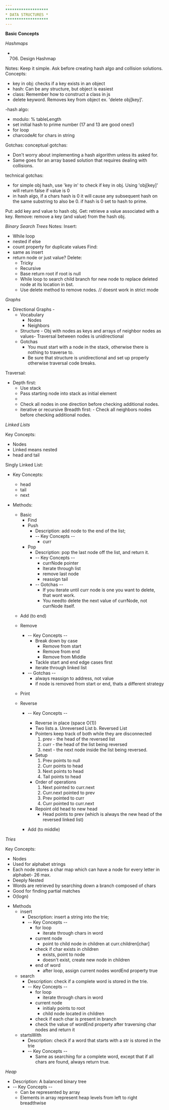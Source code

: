 ```yaml
---
*******************
* DATA STRUCTURES *
*******************
---
```


**Basic Concepts**

_Hashmaps_

- 706. Design Hashmap

Notes: Keep it simple. Ask before creating hash algo and collision solutions.
Concepts:

- key in obj: checks if a key exists in an object
- hash: Can be any structure, but object is easiest
- class: Remember how to construct a class in js
- delete keyword. Removes key from object ex. 'delete obj[key]'.

-hash algo:

- modulo: % tableLength
- set initial hash to prime number (17 and 13 are good ones!)
- for loop
- charcodeAt for chars in string

Gotchas:
conceptual gotchas:

- Don't worry about implementing a hash algorithm unless its asked for.
- Same goes for an array based solution that requires dealing with collisions.

technical gotchas:

- for simple obj hash, use 'key in' to check if key in obj. Using 'obj[key]' will return false if value is 0
- in hash algo, if a chars hash is 0 it will cause any subsequent hash on the same substring to also be 0. if hash is 0 set to hash to prime.

Put: add key and value to hash obj.
Get: retrieve a value associated with a key.
Remove: remove a key (and value) from the hash obj.

_Binary Search Trees_
Notes:
Insert:

- While loop
- nested if else
- count property for duplicate values
  Find:
- same as insert
- return node or just value?
  Delete:
  - Tricky
  - Recursive
  - Base return root if root is null
  - While loop to search child branch for new node to replace deleted node at its location in bst.
  - Use delete method to remove nodes. // doesnt work in strict mode

_Graphs_

- Directional Graphs -
  - Vocabulary
    - Nodes
    - Neighbors
  - Structure - Obj with nodes as keys and arrays of neighbor nodes as values- Traversal between nodes is unidirectional
  * Gotchas
    - You must start with a node in the stack, otherwise there is nothing to traverse to.
    - Be sure that structure is unidirectional and set up properly otherwise traversal code breaks.

Traversal:

- Depth first:
  - Use stack
  - Pass starting node into stack as initial element
  -
  - Check all nodes in one direction before checking additional nodes.
  - iterative or recursive
    Breadth first: - Check all neighbors nodes before checking additional nodes.

_Linked Lists_

Key Concepts:

- Nodes
- Linked means nested
- head and tail

Singly Linked List:

- Key Concepts:

  - head
  - tail
  - next

- Methods:

  - Basic
    - Find
    - Push
      - Description: add node to the end of the list;
      - -- Key Concepts --
        - curr
    - Pop
      - Description: pop the last node off the list, and return it.
      - -- Key Concepts --
        - currNode pointer
        - Iterate through list
        - remove last node
        - reassign tail
      - -- Gotchas --
        - If you iterate until curr node is one you want to delete, that wont work.
        - You needto delete the next value of currNode, not currNode itself.

  * Add (to end)
  * Remove
    - -- Key Concepts --
      - Break down by case
        - Remove from start
        - Remove from end
        - Remove from Middle
      - Tackle start and end edge cases first
      - iterate through linked list
    - -- Gotchas --
      - always reassign to address, not value
      - if node is removed from start or end, thats a different strategy
  * Print
  * Reverse

    - -- Key Concepts --

      - Reverse in place (space O(1))
      - Two lists
        a. Unreversed List
        b. Reversed List
      - Pointers keep track of both while they are disconnected
        1. prev - the head of the reversed list
        2. curr - the head of the list being reversed
        3. next - the next node inside the list being reversed.
      - Setup
        1. Prev points to null
        2. Curr points to head
        3. Next points to head
        4. Tail points to head
      - Order of operations
        1. Next pointed to curr.next
        2. Curr.next pointed to prev
        3. Prev pointed to curr
        4. Curr pointed to curr.next
      - Repoint old head to new head
        - Head points to prev (which is always the new head of the reversed linked list)

    - Add (to middle)

_Tries_

Key Concepts:

- Nodes
- Used for alphabet strings
- Each node stores a char map which can have a node for every letter in alphabet- 26 max.
- Deeply Nested
- Words are retrieved by searching down a branch composed of chars
- Good for finding partial matches
- O(logn)

* Methods
  - insert
    - Description: insert a string into the trie;
    - -- Key Concepts --
      - for loop
        - iterate through chars in word
      - current node
        - point to child node in children at curr.children[char]
      - check if char exists in children
        - exists, point to node
        - doesn't exist, create new node in children
      - end of word
        - after loop, assign current nodes wordEnd property true
  - search
    - Description: check if a complete word is stored in the trie.
    - -- Key Concepts --
      - for loop
        - iterate through chars in word
      - current node
        - initialy points to root
        - child node located in children
      - check if each char is present in branch
      - check the value of wordEnd property after traversing char nodes and return it
  - startsWith
    - Description: check if a word that starts with a str is stored in the trie
    - -- Key Concepts --
      - Same as searching for a complete word, except that if all chars are found, always return true.

_Heap_

- Description: A balanced binary tree
- -- Key Concepts --
  - Can be represented by array
  - Elements in array represent heap levels from left to right breadthwise
